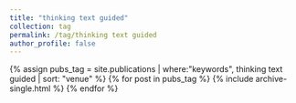 ```yaml
---
title: "thinking text guided"
collection: tag
permalink: /tag/thinking text guided
author_profile: false
---
```

{% assign pubs_tag = site.publications | where:"keywords", thinking text guided | sort: "venue" %}
{% for post in pubs_tag %}
  {% include archive-single.html %}
{% endfor %}